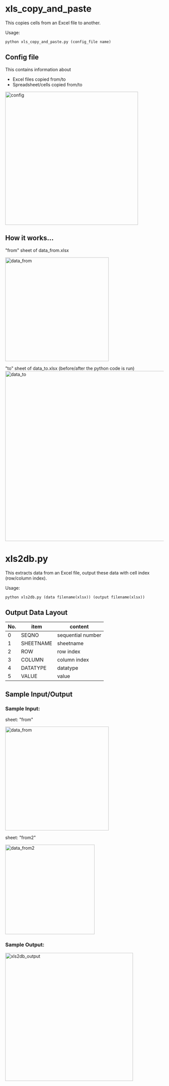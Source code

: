 # xls_copy_and_paste
This copies cells from an Excel file to another.

Usage:
```
python xls_copy_and_paste.py (config_file name)
```

## Config file
This contains information about
- Excel files copied from/to
- Spreadsheet/cells copied from/to

<img width="422" alt="config" src="https://user-images.githubusercontent.com/87534698/232361877-fb15aba1-570c-4c83-a2a4-87d943f388b5.png">

## How it works...
"from" sheet of data_from.xlsx

<img width="329" alt="data_from" src="https://user-images.githubusercontent.com/87534698/232361961-ed3ea744-1d89-4f2c-a87c-cba1febe40e6.png">

"to" sheet of data_to.xlsx (before/after the python code is run)
<img width="539" alt="data_to" src="https://user-images.githubusercontent.com/87534698/232361982-7ed81d09-571c-4ff3-af18-57bf76efa99d.png">

# xls2db.py
This extracts data from an Excel file, output these data with cell index (row/column index).

Usage:
```
python xls2db.py (data filename(xlsx)) (output filename(xlsx))
```

## Output Data Layout

 | No. | item | content |
 | --- | --- | --- |
 | 0 | SEQNO | sequential number |
 | 1 | SHEETNAME | sheetname |
 | 2 | ROW | row index |
 | 3 | COLUMN | column index |
 | 4 | DATATYPE | datatype |
 | 5 | VALUE | value |
 
## Sample Input/Output

### Sample Input: 

sheet: "from"

<img width="329" alt="data_from" src="https://user-images.githubusercontent.com/87534698/232361961-ed3ea744-1d89-4f2c-a87c-cba1febe40e6.png">

sheet: "from2"

<img width="284" alt="data_from2" src="https://user-images.githubusercontent.com/87534698/232391814-e63cfcb5-bf81-46f2-a684-e14c7f45dc5f.png">

### Sample Output:

<img width="406" alt="xls2db_output" src="https://user-images.githubusercontent.com/87534698/232391826-e1ffc4d5-58f3-43dd-b5c7-04f961bd0e7a.png">

